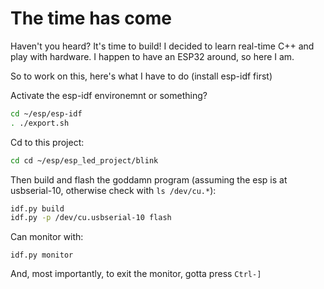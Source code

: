 # The time has come

Haven't you heard? It's time to build! I decided to learn real-time C++ and play with hardware. I happen to have an ESP32 around, so here I am.

So to work on this, here's what I have to do (install esp-idf first)

Activate the esp-idf environemnt or something?

```zsh
cd ~/esp/esp-idf
. ./export.sh
```

Cd to this project:

```zsh
cd cd ~/esp/esp_led_project/blink
```

Then build and flash the goddamn program (assuming the esp is at usbserial-10, otherwise check with `ls /dev/cu.*`):

```zsh
idf.py build
idf.py -p /dev/cu.usbserial-10 flash
```

Can monitor with:

```
idf.py monitor
```

And, most importantly, to exit the monitor, gotta press `Ctrl-]`
